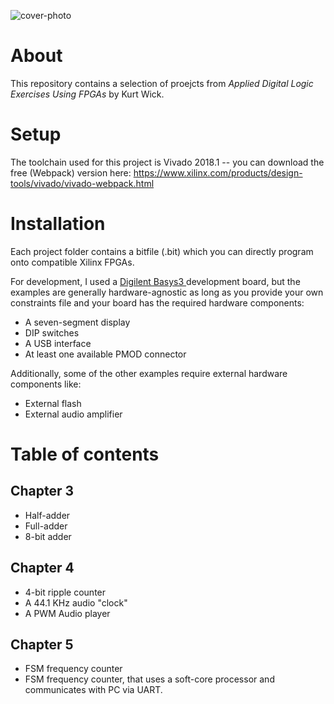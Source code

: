 ![cover-photo](https://i.imgur.com/m3UeVIn.png)

# About

This repository contains a selection of proejcts from *Applied Digital Logic Exercises Using FPGAs* by Kurt Wick.

# Setup

The toolchain used for this project is Vivado 2018.1 -- you can download the free (Webpack) version here: https://www.xilinx.com/products/design-tools/vivado/vivado-webpack.html

# Installation

Each project folder contains a bitfile (.bit) which you can directly program onto compatible Xilinx FPGAs.

For development, I used a [Digilent Basys3 ](https://store.digilentinc.com/basys-3-artix-7-fpga-trainer-board-recommended-for-introductory-users/) development board, but the examples are generally hardware-agnostic as long as you provide your own constraints file and your board has the required hardware components:

* A seven-segment display
* DIP switches
* A USB interface
* At least one available PMOD connector

Additionally, some of the other examples require external hardware components like:

* External flash
* External audio amplifier

# Table of contents

## Chapter 3

* Half-adder
* Full-adder 
* 8-bit adder

## Chapter 4
* 4-bit ripple counter
* A 44.1 KHz audio "clock"
* A PWM Audio player

## Chapter 5

* FSM frequency counter
* FSM frequency counter, that uses a soft-core processor and communicates with PC via UART.